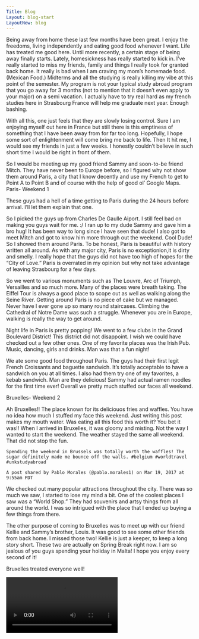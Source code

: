 ```yaml
---
Title: Blog
Layout: blog-start
LayoutNew: blog
---
```

Being away from home these last few months have been great. I enjoy the freedoms, living independently and eating good food whenever I want. Life has treated me good here. Until more recently, a certain stage of being away finally starts. Lately, homesickness has really started to kick in. I’ve really started to miss my friends, family and things I really took for granted back home. It really is bad when I am craving my mom’s homemade food. (Mexican Food.) Midterms and all the studying is really killing my vibe at this point of the semester. My program is not your typical study abroad program that you go away for 3 months (not to mention that it doesn’t even apply to your major) on a semi vacation. I actually have to try real hard as my french studies here in Strasbourg France will help me graduate next year. Enough bashing.

With all this, one just feels that they are slowly losing control. Sure I am enjoying myself out here in France but still there is this emptiness of something that I have been away from for far too long. Hopefully, I hope some sort of enlightenment will come bring me back to life. Then It hit me, I would see my friends in just a few weeks. I honestly couldn’t believe in such short time I would be right in front of them.

So I would be meeting up my good friend Sammy and soon-to-be friend Mitch. They have never been to Europe before, so I figured why not show them around Paris, a city that I know decently and use my French to get to Point A to Point B and of course with the help of good ol’ Google Maps.
Paris- Weekend 1

These guys had a hell of a time getting to Paris during the 24 hours before arrival. I’ll let them explain that one.

So I picked the guys up from Charles De Gaulle Aiport. I still feel bad on making you guys wait for me. :/ I ran up to my dude Sammy and gave him a bro hug! It has been way to long since I have seen that dude! I also got to meet Mitch and got to know him more through out the weekend. Cool Dude! So I showed them around Paris. To be honest, Paris is beautiful with history written all around. As with any major city, Paris is no exceptionion,it is dirty and smelly. I really hope that the guys did not have too high of hopes for the “City of Love.” Paris is overrated in my opinion but why not take advantage of leaving Strasbourg for a few days.

So we went to various monuments such as The Louvre, Arc of Triumph, Versailles and so much more. Many of the places were breath taking. The Eiffel Tour is always a good place to scope out as well as walking along the Seine River. Getting around Paris is no piece of cake but we managed. Never have I ever gone up so many round staircases. Climbing the Cathedral of Notre Dame was such a struggle. Whenever you are in Europe, walking is really the way to get around.

Night life in Paris is pretty popping! We went to a few clubs in the Grand Boulevard District! This district did not disappoint. I wish we could have checked out a few other ones. One of my favorite places was the Irish Pub. Music, dancing, girls and drinks. Man was that a fun night!

We ate some good food throughout Paris. The guys had their first legit French Croissants and baguette sandwich. It’s totally acceptable to have a sandwich on you at all times. I also had them try one of my favorites, a kebab sandwich. Man are they delicious! Sammy had actual ramen noodles for the first time ever! Overall we pretty much stuffed our faces all weekend.

 
Bruxelles- Weekend 2


Ah Bruxelles!! The place known for its deliciouos fries and waffles.  You have no idea how much I stuffed my face this weekend. Just writing this post makes my mouth water.  Was eating all this food this worth it? You bet it was!! When I arrived in Bruxelles, it was gloomy and misting. Not the way I wanted to start the weekend. The weather stayed the same all weekend. That did not stop the fun.

    Spending the weekend in Brussels was totally worth the waffles! The sugar definitely made me bounce off the walls. #belgium #worldtravel #unkstudyabroad

    A post shared by Pablo Morales (@pablo.morales1) on Mar 19, 2017 at 9:55am PDT

We checked out many popular attractions throughout the city. There was so much we saw, I started to lose my mind a bit. One of the coolest places I saw was a “World Shop.” They had souvenirs and artsy things from all around the world. I was so intrigued with the place that I ended up buying a few things from there.

The other purpose of coming to Bruxelles was to meet up with our friend Kellie and Sammy’s brother, Louis. It was good to see some other friends from back home. I missed those two! Kellie is just a keeper, to keep a long story short. These two are actually on Spring Break right now. I am so jealous of you guys spending your holiday in Malta! I hope you enjoy every second of it!

Bruxelles treated everyone well!

<video src="https://f005.backblazeb2.com/file/lifeofpablo/media/videos/goodbye.mp4" controls> 

These last few weekends have been pretty awesome! It was good to see a few friends from back home. I couldn’t of asked for a better time. Traveling becomes more exciting when you are hanging out with people you know and love. I can’t wait for the next adventure with them! So, is it sprangggg breakkk yet? I wish!
